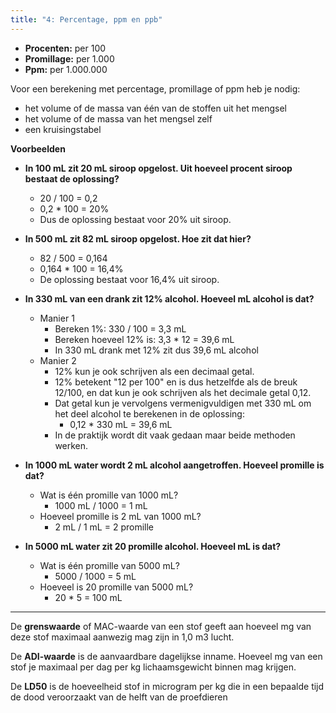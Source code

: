 ```yaml
---
title: "4: Percentage, ppm en ppb"
---
```

- **Procenten:** per 100
- **Promillage:** per 1.000
- **Ppm:** per 1.000.000

Voor een berekening met percentage, promillage of ppm heb je nodig:
- het volume of de massa van één van de stoffen uit het mengsel
- het volume of de massa van het mengsel zelf
- een kruisingstabel

**Voorbeelden**
- **In 100 mL zit 20 mL siroop opgelost. Uit hoeveel procent siroop bestaat de oplossing?**
	- 20 / 100 = 0,2
	- 0,2 * 100 = 20%
	- Dus de oplossing bestaat voor 20% uit siroop.

- **In 500 mL zit 82 mL siroop opgelost. Hoe zit dat hier?**
	- 82 / 500 = 0,164
	- 0,164 * 100 = 16,4%
	- De oplossing bestaat voor 16,4% uit siroop.

- **In 330 mL van een drank zit 12% alcohol. Hoeveel mL alcohol is dat?**
	- Manier 1
		- Bereken 1%: 330 / 100 = 3,3 mL
		- Bereken hoeveel 12% is: 3,3 * 12 = 39,6 mL
		- In 330 mL drank met 12% zit dus 39,6 mL alcohol
	- Manier 2
		- 12% kun je ook schrijven als een decimaal getal.
		- 12% betekent "12 per 100" en is dus hetzelfde als de breuk 12/100, en dat kun je ook schrijven als het decimale getal 0,12.
		- Dat getal kun je vervolgens vermenigvuldigen met 330 mL om het deel alcohol te berekenen in de oplossing:
			- 0,12 * 330 mL = 39,6 mL
		- In de praktijk wordt dit vaak gedaan maar beide methoden werken.

- **In 1000 mL water wordt 2 mL alcohol aangetroffen. Hoeveel promille is dat?**
	- Wat is één promille van 1000 mL?
		- 1000 mL / 1000 = 1 mL
	- Hoeveel promille is 2 mL van 1000 mL?
		- 2 mL / 1 mL = 2 promille

- **In 5000 mL water zit 20 promille alcohol. Hoeveel mL is dat?**
	- Wat is één promille van 5000 mL?
		- 5000 / 1000 = 5 mL
	- Hoeveel is 20 promille van 5000 mL?
		- 20 * 5 = 100 mL
---

De **grenswaarde** of MAC-waarde van een stof geeft aan hoeveel mg van deze stof maximaal aanwezig mag zijn in 1,0 m3 lucht.

De **ADI-waarde** is de aanvaardbare dagelijkse inname. Hoeveel mg van een stof je maximaal per dag per kg lichaamsgewicht binnen mag krijgen.

De **LD50** is de hoeveelheid stof in microgram per kg die in een bepaalde tijd de dood veroorzaakt van de helft van de proefdieren